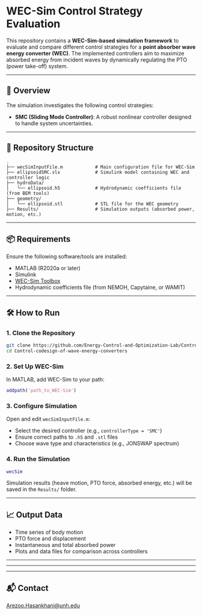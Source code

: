 # WEC-Sim Control Strategy Evaluation

This repository contains a **WEC-Sim-based simulation framework** to evaluate and compare different control strategies for a **point absorber wave energy converter (WEC)**. The implemented controllers aim to maximize absorbed energy from incident waves by dynamically regulating the PTO (power take-off) system.

---

## 🚀 Overview

The simulation investigates the following control strategies:

- **SMC (Sliding Mode Controller)**: A robust nonlinear controller designed to handle system uncertainties.


---

## 📁 Repository Structure

```
.
├── wecSimInputFile.m            # Main configuration file for WEC-Sim
├── ellipsoidSMC.slx             # Simulink model containing WEC and controller logic
├── hydroData/
│   └── ellipsoid.h5             # Hydrodynamic coefficients file (from BEM tools)
├── geometry/
│   └── ellipsoid.stl            # STL file for the WEC geometry
├── Results/                     # Simulation outputs (absorbed power, motion, etc.)
```

---

## 📦 Requirements

Ensure the following software/tools are installed:

- MATLAB (R2020a or later)
- Simulink
- [WEC-Sim Toolbox](https://github.com/WEC-Sim/WEC-Sim)
- Hydrodynamic coefficients file (from NEMOH, Capytaine, or WAMIT)

---

## 🛠️ How to Run

### 1. Clone the Repository

```bash
git clone https://github.com/Energy-Control-and-Optimization-Lab/Control-codesign-of-wave-energy-converters.git
cd Control-codesign-of-wave-energy-converters
```

### 2. Set Up WEC-Sim

In MATLAB, add WEC-Sim to your path:

```matlab
addpath('path_to_WEC-Sim')
```

### 3. Configure Simulation

Open and edit `wecSimInputFile.m`:

- Select the desired controller (e.g., `controllerType = 'SMC'`)
- Ensure correct paths to `.h5` and `.stl` files
- Choose wave type and characteristics (e.g., JONSWAP spectrum)

### 4. Run the Simulation

```matlab
wecSim
```

Simulation results (heave motion, PTO force, absorbed energy, etc.) will be saved in the `Results/` folder.

---

## 📈 Output Data

- Time series of body motion
- PTO force and displacement
- Instantaneous and total absorbed power
- Plots and data files for comparison across controllers

---



---


---

## 📬 Contact
Arezoo.Hasankhani@unh.edu
